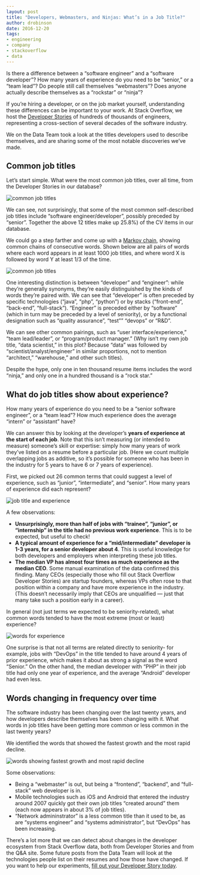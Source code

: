 ```yaml
---
layout: post
title: "Developers, Webmasters, and Ninjas: What’s in a Job Title?"
author: drobinson
date: 2016-12-20
tags:
- engineering
- company
- stackoverflow
- data
---
```


Is there a difference between a “software engineer” and a “software developer”? How many years of experience do you need to be “senior,” or a “team lead”? Do people still call themselves “webmasters”? Does anyone actually describe themselves as a “rockstar” or “ninja”?

If you’re hiring a developer, or on the job market yourself, understanding these differences can be important to your work. At Stack Overflow, we host the [Developer Stories](https://stackoverflow.blog/2016/10/bye-bye-bullets-the-stack-overflow-developer-story-is-the-new-technical-resume/) of hundreds of thousands of engineers, representing a cross-section of several decades of the software industry.

We on the Data Team took a look at the titles developers used to describe themselves, and are sharing some of the most notable discoveries we’ve made.

## Common job titles

Let’s start simple. What were the most common job titles, over all time, from the Developer Stories in our database?

![common job titles](https://i.stack.imgur.com/6jVp7.png)

We can see, not surprisingly, that some of the most common self-described job titles include “software engineer/developer”, possibly preceded by “senior”. Together the above 12 titles make up 25.8%) of the CV items in our database.

We could go a step farther and come up with a [Markov chain](https://en.wikipedia.org/wiki/Markov_chain), showing common chains of consecutive words. Shown below are all pairs of words where each word appears in at least 1000 job titles, and where word X is followed by word Y at least 1/3 of the time.

![common job titles](https://i.stack.imgur.com/DRSg8.png)

One interesting distinction is between “developer” and “engineer”: while they’re generally synonyms, they’re easily distinguished by the kinds of words they’re paired with. We can see that “developer” is often preceded by specific technologies (“java”, “php”, “python”) or by stacks (“front-end”, “back-end”, “full-stack”). “Engineer” is preceded either by “software” (which in turn may be preceded by a level of seniority), or by a functional designation such as “quality assurance”, “test”” “devops” or “R&D”.

We can see other common pairings, such as “user interface/experience,” “team lead/leader”, or “program/product manager.” (Why isn’t my own job title, “data scientist,” in this plot? Because “data” was followed by “scientist/analyst/engineer” in similar proportions, not to mention “architect,” “warehouse,” and other such titles).

Despite the hype, only one in ten thousand resume items includes the word “ninja,” and only one in a hundred thousand is a “rock star.”

## What do job titles show about experience?

How many years of experience do you need to be a “senior software engineer”, or a “team lead”? How much experience does the average “intern” or “assistant” have?

We can answer this by looking at the developer’s **years of experience at the start of each job**. Note that this isn’t measuring (or intended to measure) someone’s skill or expertise: simply how many years of work they’ve listed on a resume before a particular job. (Here we count multiple overlapping jobs as additive, so it’s possible for someone who has been in the industry for 5 years to have 6 or 7 years of experience).

First, we picked out 26 common terms that could suggest a level of experience, such as “junior”, “intermediate”, and “senior”. How many years of experience did each represent?

![job title and experience](https://i.stack.imgur.com/Q8ghA.png)

A few observations:

* **Unsurprisingly, more than half of jobs with “trainee”, “junior”, or “internship” in the title had no previous work experience**. This is to be expected, but useful to check!
* **A typical amount of experience for a “mid/intermediate” developer is 1-3 years, for a senior developer about 4**. This is useful knowledge for both developers and employers when interpreting these job titles.
* **The median VP has almost four times as much experience as the median CEO**. Some manual examination of the data confirmed this finding. Many CEOs (especially those who fill out Stack Overflow Developer Stories) are startup founders, whereas VPs often rose to that position within a company and have more experience in the industry. (This doesn’t necessarily imply that CEOs are unqualified — just that many take such a position early in a career).

In general (not just terms we expected to be seniority-related), what common words tended to have the most extreme (most or least) experience?

![words for experience](https://i.stack.imgur.com/ZAiPE.png)

One surprise is that not all terms are related directly to seniority- for example, jobs with “DevOps” in the title tended to have around 4 years of prior experience, which makes it about as strong a signal as the word “Senior.” On the other hand, the median developer with “PHP” in their job title had only one year of experience, and the average “Android” developer had even less.

## Words changing in frequency over time

The software industry has been changing over the last twenty years, and how developers describe themselves has been changing with it. What words in job titles have been getting more common or less common in the last twenty years?

We identified the  words that showed the fastest growth and the most rapid decline.

![words showing fastest growth and most rapid decline](https://i.stack.imgur.com/7TN49.png)

Some observations:

* Being a “webmaster” is out, but being a “frontend”, “backend”, and “full-stack” web developer is in.
* Mobile technologies such as iOS and Android that entered the industry around 2007 quickly got their own job titles “created around” them (each now appears in about 3% of job titles).
* “Network admininstrator” is a less common title than it used to be, as are “systems engineer” and “systems administrator”, but “DevOps” has been increasing.

There’s a lot more that we can detect about changes in the developer ecosystem from Stack Overflow data, both from Developer Stories and from the Q&A site. Some future posts from the Data Team will look at the technologies people list on their resumes and how those have changed. If you want to help our experiments, [fill out your Developer Story today](http://stackoverflow.com/users/story/join).
